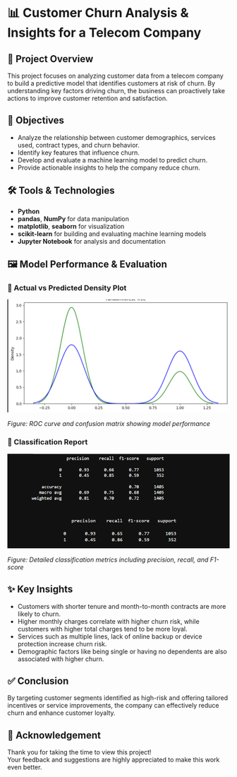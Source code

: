 # 📊 Customer Churn Analysis & Insights for a Telecom Company

## 📌 Project Overview
This project focuses on analyzing customer data from a telecom company to build a predictive model that identifies customers at risk of churn. By understanding key factors driving churn, the business can proactively take actions to improve customer retention and satisfaction.

## 🎯 Objectives
- Analyze the relationship between customer demographics, services used, contract types, and churn behavior.
- Identify key features that influence churn.
- Develop and evaluate a machine learning model to predict churn.
- Provide actionable insights to help the company reduce churn.

## 🛠️ Tools & Technologies
- **Python**  
- **pandas**, **NumPy** for data manipulation  
- **matplotlib**, **seaborn** for visualization  
- **scikit-learn** for building and evaluating machine learning models  
- **Jupyter Notebook** for analysis and documentation

## 🖼️ Model Performance & Evaluation

### 📌 Actual vs Predicted Density Plot

![Model Performance](https://github.com/Phat-ops/custumers_churn/blob/main/image/Screenshot%202025-07-09%20085959.png?raw=true)

*Figure: ROC curve and confusion matrix showing model performance*

### 📝 Classification Report

![Classification Report](https://github.com/Phat-ops/custumers_churn/blob/main/image/Screenshot%202025-07-09%20090027.png?raw=true)

*Figure: Detailed classification metrics including precision, recall, and F1-score*

## ✨ Key Insights
- Customers with shorter tenure and month-to-month contracts are more likely to churn.
- Higher monthly charges correlate with higher churn risk, while customers with higher total charges tend to be more loyal.
- Services such as multiple lines, lack of online backup or device protection increase churn risk.
- Demographic factors like being single or having no dependents are also associated with higher churn.

## ✅ Conclusion
By targeting customer segments identified as high-risk and offering tailored incentives or service improvements, the company can effectively reduce churn and enhance customer loyalty.

## 🙏 Acknowledgement
Thank you for taking the time to view this project!  
Your feedback and suggestions are highly appreciated to make this work even better.
